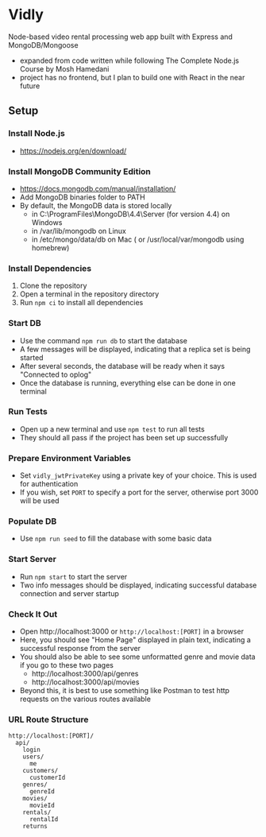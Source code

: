 # Vidly
Node-based video rental processing web app built with Express and MongoDB/Mongoose
 - expanded from code written while following The Complete Node.js Course by Mosh Hamedani
 - project has no frontend, but I plan to build one with React in the near future

## Setup
### Install Node.js
 - https://nodejs.org/en/download/

### Install MongoDB Community Edition
 - https://docs.mongodb.com/manual/installation/
 - Add MongoDB binaries folder to PATH
 - By default, the MongoDB data is stored locally
   - in C:\ProgramFiles\MongoDB\4.4\Server (for version 4.4) on Windows
   - in /var/lib/mongodb on Linux
   - in /etc/mongo/data/db on Mac ( or /usr/local/var/mongodb using homebrew)

### Install Dependencies
1. Clone the repository
2. Open a terminal in the repository directory
3. Run `npm ci` to install all dependencies

### Start DB
 - Use the command `npm run db` to start the database
 - A few messages will be displayed, indicating that a replica set is being started
 - After several seconds, the database will be ready when it says "Connected to oplog"
 - Once the database is running, everything else can be done in one terminal

### Run Tests
 - Open up a new terminal and use `npm test` to run all tests
 - They should all pass if the project has been set up successfully

### Prepare Environment Variables
 - Set `vidly_jwtPrivateKey` using a private key of your choice. This is used for authentication
 - If you wish, set `PORT` to specify a port for the server, otherwise port 3000 will be used

### Populate DB
 - Use `npm run seed` to fill the database with some basic data

### Start Server
 - Run `npm start` to start the server
 - Two info messages should be displayed, indicating successful database connection and server startup

### Check It Out
 - Open http://localhost:3000 or `http://localhost:[PORT]` in a browser
 - Here, you should see "Home Page" displayed in plain text, indicating a successful response from the server
 - You should also be able to see some unformatted genre and movie data if you go to these two pages
   - http://localhost:3000/api/genres
   - http://localhost:3000/api/movies
 - Beyond this, it is best to use something like Postman to test http requests on the various routes available
 
### URL Route Structure
    http://localhost:[PORT]/
      api/
        login
        users/
          me
        customers/
          customerId
        genres/
          genreId
        movies/
          movieId
        rentals/
          rentalId
        returns
